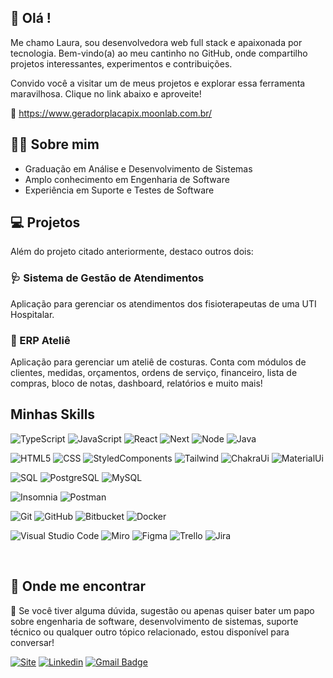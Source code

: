 ## 👋 Olá !

Me chamo Laura, sou desenvolvedora web full stack e apaixonada por tecnologia. Bem-vindo(a) ao meu cantinho no GitHub, onde compartilho projetos interessantes, experimentos e contribuições.

Convido você a visitar um de meus projetos e explorar essa ferramenta maravilhosa. Clique no link abaixo e aproveite!

🔗 https://www.geradorplacapix.moonlab.com.br/

## 👩‍💻 Sobre mim
- Graduação em Análise e Desenvolvimento de Sistemas
- Amplo conhecimento em Engenharia de Software
- Experiência em Suporte e Testes de Software

## 💻 Projetos
Além do projeto citado anteriormente, destaco outros dois:

### 🩺 Sistema de Gestão de Atendimentos
Aplicação para gerenciar os atendimentos dos fisioterapeutas de uma UTI Hospitalar.

### 🧵 ERP Ateliê
Aplicação para gerenciar um ateliê de costuras. Conta com módulos de clientes, medidas, orçamentos, ordens de serviço, financeiro, lista de compras, bloco de notas, dashboard, relatórios e muito mais!


##  Minhas Skills

![TypeScript](https://img.shields.io/badge/-TypeScript-333333?style=flat&logo=typescript)
![JavaScript](https://img.shields.io/badge/-JavaScript-333333?style=flat&logo=javascript)
![React](https://img.shields.io/badge/-React-333333?style=flat&logo=react)
![Next](https://img.shields.io/badge/-Next-333333?style=flat&logo=nextdotjs)
![Node](https://img.shields.io/badge/-Node-333333?style=flat&logo=nodedotjs)
![Java](https://img.shields.io/badge/-Java-333333?style=flat&logo=Java&logoColor=007396)

![HTML5](https://img.shields.io/badge/-HTML5-333333?style=flat&logo=HTML5)
![CSS](https://img.shields.io/badge/-CSS-333333?style=flat&logo=CSS3&logoColor=1572B6)
![StyledComponents](https://img.shields.io/badge/-StyledComponents-333333?style=flat&logo=styledcomponents)
![Tailwind](https://img.shields.io/badge/-TailwindCss-333333?style=flat&logo=tailwindcss)
![ChakraUi](https://img.shields.io/badge/-ChakraUi-333333?style=flat&logo=chakraui)
![MaterialUi](https://img.shields.io/badge/-MaterialUi-333333?style=flat&logo=mui)

![SQL](https://img.shields.io/badge/-SQL-333333?style=flat&logo=sql)
![PostgreSQL](https://img.shields.io/badge/-PostgreSQL-333333?style=flat&logo=postgresql)
![MySQL](https://img.shields.io/badge/-MySQL-333333?style=flat&logo=mysql)


![Insomnia](https://img.shields.io/badge/-Insomnia-333333?style=flat&logo=insomnia)
![Postman](https://img.shields.io/badge/-Postman-333333?style=flat&logo=postman)


![Git](https://img.shields.io/badge/-Git-333333?style=flat&logo=git)
![GitHub](https://img.shields.io/badge/-GitHub-333333?style=flat&logo=github)
![Bitbucket](https://img.shields.io/badge/-Bitbucket-333333?style=flat&logo=bitbucket)
![Docker](https://img.shields.io/badge/-Docker-333333?style=flat&logo=docker)


![Visual Studio Code](https://img.shields.io/badge/-Visual%20Studio%20Code-333333?style=flat&logo=visual-studio-code&logoColor=007ACC)
![Miro](https://img.shields.io/badge/-Miro-333333?style=flat&logo=miro&logoColor=)
![Figma](https://img.shields.io/badge/-Figma-333333?style=flat&logo=figma)
![Trello](https://img.shields.io/badge/-Trello-333333?style=flat&logo=trello&logoColor=007ACC)
![Jira](https://img.shields.io/badge/-Jira-333333?style=flat&logo=jira&logoColor=007ACC)

<br/>

## 📌 Onde me encontrar

💬 Se você tiver alguma dúvida, sugestão ou apenas quiser bater um papo sobre engenharia de software, desenvolvimento de sistemas, suporte técnico ou qualquer outro tópico relacionado, estou disponível para conversar!

[![Site](https://img.shields.io/badge/-Site-blue?style=flat-square&logo=linktree&logoColor=white&link=https://lauralarocca.moonlab.com.br/)](https://lauralarocca.moonlab.com.br/)
[![Linkedin](https://img.shields.io/badge/-Linkedin-blue?style=flat-square&logo=Linkedin&logoColor=white&link=https://www.linkedin.com/in/lauralaroccaferreira/)](https://www.linkedin.com/in/lauralaroccaferreira/)
[![Gmail Badge](https://img.shields.io/badge/-lauralf.eso@gmail.com-006bed?style=flat-square&logo=Gmail&logoColor=white&link=mailto:lauralf.eso@gmail.com)](mailto:lauralf.eso@gmail.com)


